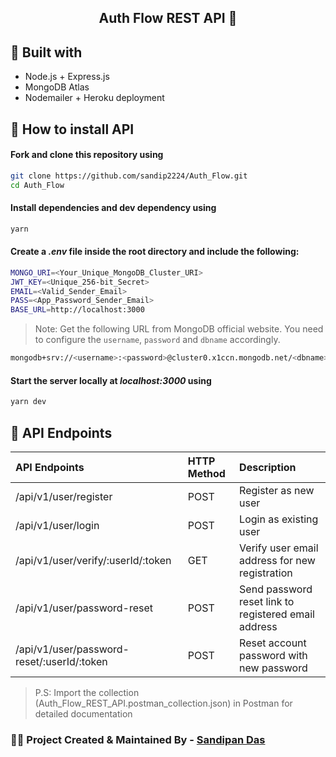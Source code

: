 <h2 align="center">Auth Flow REST API 🚀</h2>

## 🔄 Built with

- Node.js + Express.js
- MongoDB Atlas
- Nodemailer + Heroku deployment

## 🚩 How to install API

#### Fork and clone this repository using

   ```bash
   git clone https://github.com/sandip2224/Auth_Flow.git
   cd Auth_Flow
   ```   
#### Install dependencies and dev dependency using

   ```bash
   yarn
   ```  

#### Create a _.env_ file inside the root directory and include the following:

   ```bash
   MONGO_URI=<Your_Unique_MongoDB_Cluster_URI>
   JWT_KEY=<Unique_256-bit_Secret>
   EMAIL=<Valid_Sender_Email>
   PASS=<App_Password_Sender_Email>
   BASE_URL=http://localhost:3000
   ```  
   > Note: Get the following URL from MongoDB official website. You need to configure the `username`, `password` and `dbname` accordingly.
   ```bash
   mongodb+srv://<username>:<password>@cluster0.x1ccn.mongodb.net/<dbname>?retryWrites=true&w=majority
   ```

 #### Start the server locally at _localhost:3000_ using

   ```bash
   yarn dev
   ```

## 🔱 API Endpoints

|  API Endpoints | HTTP Method | Description |
|:-|:-|:-|
|/api/v1/user/register|POST|Register as new user|
|/api/v1/user/login|POST|Login as existing user|
|/api/v1/user/verify/:userId/:token|GET|Verify user email address for new registration|
|/api/v1/user/password-reset|POST|Send password reset link to registered email address|
|/api/v1/user/password-reset/:userId/:token|POST|Reset account password with new password|

> P.S: Import the collection (Auth_Flow_REST_API.postman_collection.json) in Postman for detailed documentation

### 👩‍💻 Project Created & Maintained By - [Sandipan Das](https://linkedin.com/in/sandipan0164)
